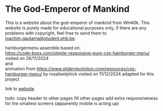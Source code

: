 # The God-Emperor of Mankind

This is a website about the god-emperor of mankind from WH40k. This website is purely made for educational purposes only, if there are any problems with copyright, feel free to send them to joachim.gautama@student.ehb.be.

hamburgermenu assemble based on:<br>
https://code-boxx.com/simple-responsive-pure-css-hamburger-menu/
visited on 26/11/2024<br>
and<br>
animation from https://www.sliderrevolution.com/resources/css-hamburger-menu/ by rosalieelphick
visited on 11/12/2024
adapted for this project

link to [website](https://ehb-mct.github.io/web1-courseproject-JoachimGautama/)

todo:
copy header to other pages
fill other pages
add extra responsiveness for the smallest screens (apparently mobile is acting up)
